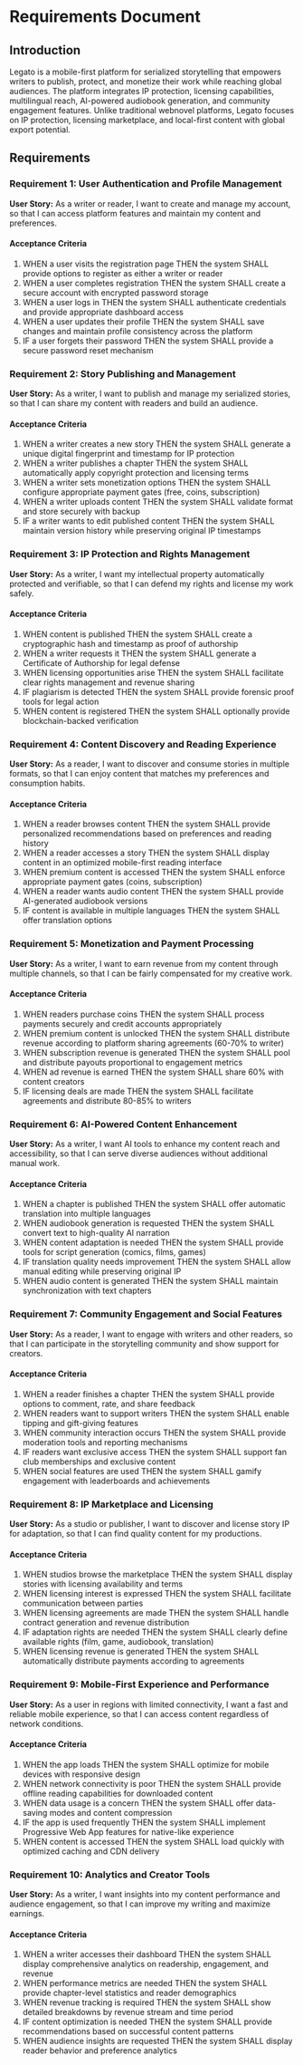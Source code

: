 # Requirements Document

## Introduction

Legato is a mobile-first platform for serialized storytelling that empowers writers to publish, protect, and monetize their work while reaching global audiences. The platform integrates IP protection, licensing capabilities, multilingual reach, AI-powered audiobook generation, and community engagement features. Unlike traditional webnovel platforms, Legato focuses on IP protection, licensing marketplace, and local-first content with global export potential.

## Requirements

### Requirement 1: User Authentication and Profile Management

**User Story:** As a writer or reader, I want to create and manage my account, so that I can access platform features and maintain my content and preferences.

#### Acceptance Criteria

1. WHEN a user visits the registration page THEN the system SHALL provide options to register as either a writer or reader
2. WHEN a user completes registration THEN the system SHALL create a secure account with encrypted password storage
3. WHEN a user logs in THEN the system SHALL authenticate credentials and provide appropriate dashboard access
4. WHEN a user updates their profile THEN the system SHALL save changes and maintain profile consistency across the platform
5. IF a user forgets their password THEN the system SHALL provide a secure password reset mechanism

### Requirement 2: Story Publishing and Management

**User Story:** As a writer, I want to publish and manage my serialized stories, so that I can share my content with readers and build an audience.

#### Acceptance Criteria

1. WHEN a writer creates a new story THEN the system SHALL generate a unique digital fingerprint and timestamp for IP protection
2. WHEN a writer publishes a chapter THEN the system SHALL automatically apply copyright protection and licensing terms
3. WHEN a writer sets monetization options THEN the system SHALL configure appropriate payment gates (free, coins, subscription)
4. WHEN a writer uploads content THEN the system SHALL validate format and store securely with backup
5. IF a writer wants to edit published content THEN the system SHALL maintain version history while preserving original IP timestamps

### Requirement 3: IP Protection and Rights Management

**User Story:** As a writer, I want my intellectual property automatically protected and verifiable, so that I can defend my rights and license my work safely.

#### Acceptance Criteria

1. WHEN content is published THEN the system SHALL create a cryptographic hash and timestamp as proof of authorship
2. WHEN a writer requests it THEN the system SHALL generate a Certificate of Authorship for legal defense
3. WHEN licensing opportunities arise THEN the system SHALL facilitate clear rights management and revenue sharing
4. IF plagiarism is detected THEN the system SHALL provide forensic proof tools for legal action
5. WHEN content is registered THEN the system SHALL optionally provide blockchain-backed verification

### Requirement 4: Content Discovery and Reading Experience

**User Story:** As a reader, I want to discover and consume stories in multiple formats, so that I can enjoy content that matches my preferences and consumption habits.

#### Acceptance Criteria

1. WHEN a reader browses content THEN the system SHALL provide personalized recommendations based on preferences and reading history
2. WHEN a reader accesses a story THEN the system SHALL display content in an optimized mobile-first reading interface
3. WHEN premium content is accessed THEN the system SHALL enforce appropriate payment gates (coins, subscription)
4. WHEN a reader wants audio content THEN the system SHALL provide AI-generated audiobook versions
5. IF content is available in multiple languages THEN the system SHALL offer translation options

### Requirement 5: Monetization and Payment Processing

**User Story:** As a writer, I want to earn revenue from my content through multiple channels, so that I can be fairly compensated for my creative work.

#### Acceptance Criteria

1. WHEN readers purchase coins THEN the system SHALL process payments securely and credit accounts appropriately
2. WHEN premium content is unlocked THEN the system SHALL distribute revenue according to platform sharing agreements (60-70% to writer)
3. WHEN subscription revenue is generated THEN the system SHALL pool and distribute payouts proportional to engagement metrics
4. WHEN ad revenue is earned THEN the system SHALL share 60% with content creators
5. IF licensing deals are made THEN the system SHALL facilitate agreements and distribute 80-85% to writers

### Requirement 6: AI-Powered Content Enhancement

**User Story:** As a writer, I want AI tools to enhance my content reach and accessibility, so that I can serve diverse audiences without additional manual work.

#### Acceptance Criteria

1. WHEN a chapter is published THEN the system SHALL offer automatic translation into multiple languages
2. WHEN audiobook generation is requested THEN the system SHALL convert text to high-quality AI narration
3. WHEN content adaptation is needed THEN the system SHALL provide tools for script generation (comics, films, games)
4. IF translation quality needs improvement THEN the system SHALL allow manual editing while preserving original IP
5. WHEN audio content is generated THEN the system SHALL maintain synchronization with text chapters

### Requirement 7: Community Engagement and Social Features

**User Story:** As a reader, I want to engage with writers and other readers, so that I can participate in the storytelling community and show support for creators.

#### Acceptance Criteria

1. WHEN a reader finishes a chapter THEN the system SHALL provide options to comment, rate, and share feedback
2. WHEN readers want to support writers THEN the system SHALL enable tipping and gift-giving features
3. WHEN community interaction occurs THEN the system SHALL provide moderation tools and reporting mechanisms
4. IF readers want exclusive access THEN the system SHALL support fan club memberships and exclusive content
5. WHEN social features are used THEN the system SHALL gamify engagement with leaderboards and achievements

### Requirement 8: IP Marketplace and Licensing

**User Story:** As a studio or publisher, I want to discover and license story IP for adaptation, so that I can find quality content for my productions.

#### Acceptance Criteria

1. WHEN studios browse the marketplace THEN the system SHALL display stories with licensing availability and terms
2. WHEN licensing interest is expressed THEN the system SHALL facilitate communication between parties
3. WHEN licensing agreements are made THEN the system SHALL handle contract generation and revenue distribution
4. IF adaptation rights are needed THEN the system SHALL clearly define available rights (film, game, audiobook, translation)
5. WHEN licensing revenue is generated THEN the system SHALL automatically distribute payments according to agreements

### Requirement 9: Mobile-First Experience and Performance

**User Story:** As a user in regions with limited connectivity, I want a fast and reliable mobile experience, so that I can access content regardless of network conditions.

#### Acceptance Criteria

1. WHEN the app loads THEN the system SHALL optimize for mobile devices with responsive design
2. WHEN network connectivity is poor THEN the system SHALL provide offline reading capabilities for downloaded content
3. WHEN data usage is a concern THEN the system SHALL offer data-saving modes and content compression
4. IF the app is used frequently THEN the system SHALL implement Progressive Web App features for native-like experience
5. WHEN content is accessed THEN the system SHALL load quickly with optimized caching and CDN delivery

### Requirement 10: Analytics and Creator Tools

**User Story:** As a writer, I want insights into my content performance and audience engagement, so that I can improve my writing and maximize earnings.

#### Acceptance Criteria

1. WHEN a writer accesses their dashboard THEN the system SHALL display comprehensive analytics on readership, engagement, and revenue
2. WHEN performance metrics are needed THEN the system SHALL provide chapter-level statistics and reader demographics
3. WHEN revenue tracking is required THEN the system SHALL show detailed breakdowns by revenue stream and time period
4. IF content optimization is needed THEN the system SHALL provide recommendations based on successful content patterns
5. WHEN audience insights are requested THEN the system SHALL display reader behavior and preference analytics